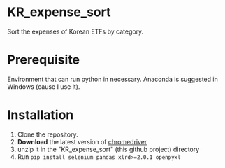 # KR_expense_sort
Sort the expenses of Korean ETFs by category.

# Prerequisite
Environment that can run python in necessary.
Anaconda is suggested in Windows (cause I use it).

# Installation
1. Clone the repository.
2. **Download** the latest version of [chromedriver](https://googlechromelabs.github.io/chrome-for-testing/)
3. unzip it in the "KR_expense_sort" (this github project) directory
4. Run ```pip install selenium pandas xlrd>=2.0.1 openpyxl```
